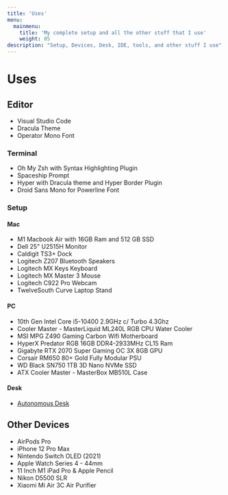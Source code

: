 ```yaml
---
title: 'Uses'
menu:
  mainmenu:
    title: 'My complete setup and all the other stuff that I use'
    weight: 05
description: "Setup, Devices, Desk, IDE, tools, and other stuff I use"
---
```


# Uses

## Editor

- Visual Studio Code
- Dracula Theme
- Operator Mono Font

### Terminal

- Oh My Zsh with Syntax Highlighting Plugin
- Spaceship Prompt
- Hyper with Dracula theme and Hyper Border Plugin
- Droid Sans Mono for Powerline Font
### Setup

#### Mac

- M1 Macbook Air with 16GB Ram and 512 GB SSD
- Dell 25" U2515H Monitor
- Caldigit TS3+ Dock
- Logitech Z207 Bluetooth Speakers
- Logitech MX Keys Keyboard
- Logitech MX Master 3 Mouse
- Logitech C922 Pro Webcam
- TwelveSouth Curve Laptop Stand

#### PC

- 10th Gen Intel Core i5-10400 2.9GHz c/ Turbo 4.3Ghz
- Cooler Master - MasterLiquid ML240L RGB CPU Water Cooler
- MSI MPG Z490 Gaming Carbon Wifi Motherboard
- HyperX Predator RGB 16GB DDR4-2933MHz CL15 Ram
- Gigabyte RTX 2070 Super Gaming OC 3X 8GB GPU
- Corsair RM650 80+ Gold Fully Modular PSU
- WD Black SN750 1TB 3D Nano NVMe SSD
- ATX Cooler Master - MasterBox MB510L Case

#### Desk

- [Autonomous Desk](https://rb.gy/ppokil)
## Other Devices

- AirPods Pro
- iPhone 12 Pro Max
- Nintendo Switch OLED (2021)
- Apple Watch Series 4 - 44mm
- 11 Inch M1 iPad Pro & Apple Pencil
- Nikon D5500 SLR
- Xiaomi Mi Air 3C Air Purifier